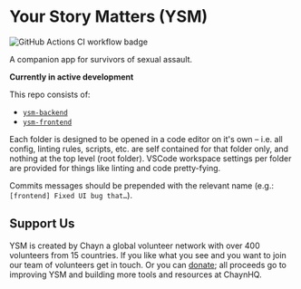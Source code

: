 # Your Story Matters (YSM)

![GitHub Actions CI workflow badge](https://github.com/chaynHQ/ysm/workflows/YSM%20CI%20pipeline/badge.svg)

A companion app for survivors of sexual assault.

**Currently in active development**

This repo consists of:

- [`ysm-backend`](ysm-backend/README.md)
- [`ysm-frontend`](ysm-frontend/README.md)

Each folder is designed to be opened in a code editor on it's own – i.e. all config, linting rules, scripts, etc. are self contained for that folder only, and nothing at the top level (root folder). VSCode workspace settings per folder are provided for things like linting and code pretty-fying.

Commits messages should be prepended with the relevant name (e.g.: `[frontend] Fixed UI bug that…`).

## Support Us

YSM is created by Chayn a global volunteer network with over 400 volunteers from 15 countries. If you like what you see and you want to join our team of volunteers get in touch. Or you can [donate](https://www.paypal.me/chaynhq); all proceeds go to improving YSM and building more tools and resources at ChaynHQ.

